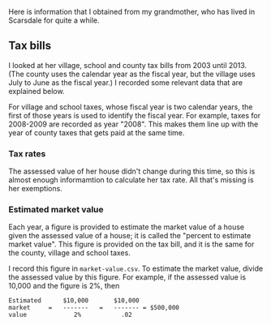 Here is information that I obtained from my grandmother, who has lived in
Scarsdale for quite a while.

## Tax bills
I looked at her village, school and county tax bills from 2003 until 2013.
(The county uses the calendar year as the fiscal year, but the village
uses July to June as the fiscal year.) I recorded some relevant data that
are explained below.

For village and school taxes, whose fiscal year is two calendar years,
the first of those years is used to identify the fiscal year. For example,
taxes for 2008-2009 are recorded as year "2008". This makes them line up
with the year of county taxes that gets paid at the same time.

### Tax rates

The assessed value of her house didn't change during this time, so this
is almost enough informamtion to calculate her tax rate. All that's
missing is her exemptions.

### Estimated market value
Each year, a figure is provided to estimate the market value of a house
given the assessed value of a house; it is called the "percent to estimate
market value". This figure is provided on the tax bill, and it is the same
for the county, village and school taxes.

I record this figure in `market-value.csv`. To estimate the market value,
divide the assessed value by this figure. For example, if the assessed
value is 10,000 and the figure is 2%, then

    Estimated      $10,000       $10,000
    market     =   -------   =   ------- = $500,000
    value             2%           .02
